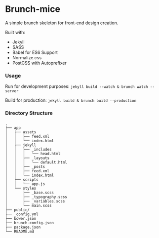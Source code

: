 # Brunch-mice

A simple brunch skeleton for front-end design creation.

Built with:
  - Jekyll
  - SASS
  - Babel for ES6 Support
  - Normalize.css
  - PostCSS with Autoprefixer

### Usage

Run for development purposes: ```jekyll build --watch & brunch watch --server```

Build for production: ```jekyll build & brunch build --production```


### Directory Structure

    .
    ├── app
    │   ├── assets
    │   │   ├── feed.xml
    │   │   └── index.html
    │   ├── jekyll
    │   │   ├── _includes
    │   │   │   └── head.html
    │   │   ├── _layouts
    │   │   │   └── default.html
    │   │   ├── _posts
    │   │   ├── feed.xml
    │   │   └── index.html
    │   ├── scripts
    │   │   └── app.js
    │   └── styles
    │       ├── _base.scss
    │       ├── _typography.scss
    │       ├── _variables.scss
    │       └── main.scss
    ├── public/
    ├── _config.yml
    ├── bower.json
    ├── brunch-config.json
    ├── package.json
    └── README.md